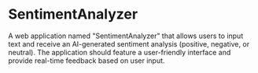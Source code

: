 # SentimentAnalyzer
A web application named "SentimentAnalyzer" that allows users to input text and receive an AI-generated sentiment analysis (positive, negative, or neutral). The application should feature a user-friendly interface and provide real-time feedback based on user input.
